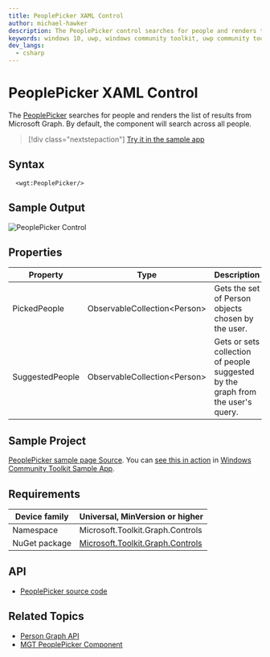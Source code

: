 ```yaml
---
title: PeoplePicker XAML Control
author: michael-hawker
description: The PeoplePicker control searches for people and renders the list of results from Microsoft Graph.
keywords: windows 10, uwp, windows community toolkit, uwp community toolkit, uwp toolkit, people, peoplepicker, picker, graph
dev_langs:
  - csharp
---
```


# PeoplePicker XAML Control

The [PeoplePicker](/dotnet/api/microsoft.toolkit.graph.controls.peoplepicker) searches for people and renders the list of results from Microsoft Graph. By default, the component will search across all people.

> [!div class="nextstepaction"]
> [Try it in the sample app](uwpct://controls?sample=PeoplePicker)

## Syntax

```xaml
  <wgt:PeoplePicker/>
```

## Sample Output

![PeoplePicker Control](../../resources/images/Graph/Controls/PeoplePicker.png)

## Properties

| Property | Type | Description |
| -- | -- | -- |
| PickedPeople | ObservableCollection\<Person> | Gets the set of Person objects chosen by the user. |
| SuggestedPeople | ObservableCollection\<Person> | Gets or sets collection of people suggested by the graph from the user's query. |

## Sample Project

[PeoplePicker sample page Source](https://github.com/windows-toolkit/WindowsCommunityToolkit/tree/rel/7.0.0/Microsoft.Toolkit.Uwp.SampleApp/SamplePages/PeoplePicker). You can [see this in action](uwpct://Controls?sample=PeoplePicker) in [Windows Community Toolkit Sample App](https://aka.ms/windowstoolkitapp).

## Requirements

| Device family | Universal, MinVersion or higher |
| -- | -- |
| Namespace | Microsoft.Toolkit.Graph.Controls |
| NuGet package | [Microsoft.Toolkit.Graph.Controls](https://www.nuget.org/packages/Microsoft.Toolkit.Graph.Controls) |

## API

* [PeoplePicker source code](https://github.com/windows-toolkit/Graph-Controls/tree/rel/7.0.0/Microsoft.Toolkit.Graph.Controls/Controls/PeoplePicker)

## Related Topics

* [Person Graph API](/graph/api/resources/person?view=graph-rest-beta)
* [MGT PeoplePicker Component](/graph/toolkit/components/people-picker)
